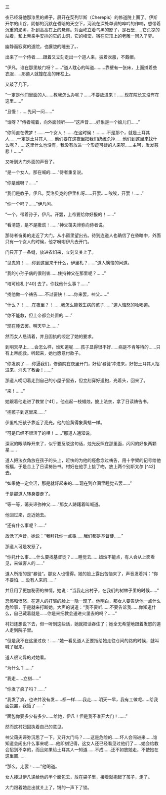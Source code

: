 三

  

夜已经将他那漆黑的翅子，展开在契列毕斯（Cherepis）的修道院上面了。伊斯开尔的山谷，阴郁的沉默在昏暗的天空下，河流在深处单调的呻吟的作响，想带着沉重的澎湃，扑到高高在上的悬崖。对面屹立着乌黑的影子，是石壁……它荒凉的站着，和上帝亲手安排的它的山洞，它的峰峦，宿在它顶上的老雕一同入了梦。

幽静而寂寞的道院，也朦胧的睡去了。、

出来了一个侍者……跟着又立刻走出一个道人来，披着衣服，不戴帽。

“伊凡，谁在那里敲门呀？……”道人耽心的叫道………靠壁有一张床，上面摊着些衣服……那道人就撞在高的床栏上。

又敲了几下。

“一定是他们里面的人……教我怎么办呢？……不要放进来！……现在院长又没有在这里……”

“且慢！……先问一问……”

“谁呀？”侍者喊着，向外面倾听——“这声音……好象是一个娘儿们……”

“你简直在做梦！……一个女人！……在这时候！………不是那个，就是土耳其人……一定是土耳其人……他们要在这夜里把我们统统杀掉……他们到这里来找什么呢？……这里什么也没有，我没有放进一个形迹可疑的人来呀……主呵，发发慈悲！……”

又听到大门外面的声音了。

“是一个女人，那在喊的……”侍者重复说。

“你是谁呀？……”

“我们是教子，伊凡。契洛贝克的伊里札呀……开罢……唉唉，开罢！……”

“你一个吗？……”伊凡问。

“一个，带着孙子，伊凡。开罢，上帝要给你好报的！……”

“看清楚，是不是撒谎！……”神父蔼夫谛弥向侍者说。

那侍者奋勇的走近了大门，从小窗里望出去。待到连道人也确信了在昏暗中，外面只有一个女人的时候，他才吩咐伊凡去开门。

门只开了一条缝，放进农妇来，立刻又关上了。

“见鬼的！……你到这里来干什么，伊里札？……”道人懊恼的问道。

“我的小孙子病的很利害……住持神父在那里呢？……”

“培可维札 [^40] 去了。你找他什么事？……”

“找他做一个祷告……不过要快！……你来罢，神父……”

“什么？！……在夜里？！……我怎么能救生病的孩子……”道人恼怒的吆喝道。

“你不能救，但上帝都会处置的……”

“现在睡去罢。明天早上……”

然而女人恳请着，并且固执的咬定了她的要求。

到明天早上……会怎么样，谁知道呢……孩子显得很不好……病是不肯等待的……只有上帝能救。听起来，她也愿意付款子。

“你发疯了……你逼我们，修道院在夜里开门，好给‘暴徒’冲进来，好把土耳其人招进来，消灭了教会！……”

那道人唠叨着走到自己的小屋子里去，但立刻穿好道袍，光着头，回来了。

“来！……”

她跟着他走进了教堂 [^41] 。他点起一枝蜡烛，披上法衣，拿了日读祷告书。

“抱孩子到这里来……”

伊里札把孩子靠近了亮光。他的脸黄得象黄蜡一样。

“可是已经不很活了的哩！……”那道人通知说。

深沉的眼睛睁开来了，似乎要反驳这句话，烛光反照在那里面，闪闪的好象两颗星……

道人把法衣角放在孩子的头上，赶快的为他的痊愈念过祷告，用十字架的记号给他祝福，于是合上了日读祷告书。村妇在他手上接了吻，放上两个别斯太尔 [^42] 去。

“如果他一定会活，那是就好起来的……现在到仓间里睡觉去罢……”

于是那道人转身要走了。

“等一等，蔼夫谛弥神父……”那女人踌躇着叫喊道。

他回过来，走近她去。

“还有什么事呢？……”

放低了声音，她说：“我拜托你一点事……我们都是基督徒……”

那道人可是发怒了。

“你托什么事……什么要找基督徒？……睡觉去……蜡烛不能点，有人会从上面看见，来做客人的……”

道人所指的是“暴徒”。那女人也懂得。她的脸上露出苦恼来了，声音发着抖：“你不要怕……没有人来的……”

并且用了更加秘密的神情，她说：“当我走出村子，在我们的树林子里的时候……”

恐怖和愤怒，在道人的打皱的脸上一隐一现了。他明白，那女人要告诉他一点什么危险事，于是就来打断她。大声的说道：“我不要听……不要告诉我……你知道什么，自己藏着就是……你是来把教会送进火里去的吗？……”

村妇还想说下去，但一听到这些话，她就把话吞住了；她全无希望地跟着发怒的道人走到院子里。

“但是我不在这里过夜！……”她一看见道人正要指给她走往仓间的路的时候，就叫喊了起来。

道人很诧异的对她看。

“为什么？……”

“我走……立刻……”

“你发了疯了吗？……”

“我发了疯，也许并没有发……都一样……我走……明天一早，我有工做呢……给我面包罢，我饿了……”

“面包你要多少有多少……给她，伊凡！但是我不准开大门！……”

然而这村妇固执着自己的意见。

神父蔼夫谛弥沉思了一下。又开大门吗？……这是危险的……坏人会闯进来……谁知道会闹出什么事来呢……他即刻记得，这女人还已经看见过他们了……她会给教会招到不幸的，而且如果给土耳其人一知道……不成……还不如放她走，不使她在这里罢……

“那么，走罢！……”他喝道。

女人接过伊凡递给他的半个面包去，放在袋子里，接着就抱起了孩子，走了。

大门跟着她走出就关上了，锵的一声下了锁。